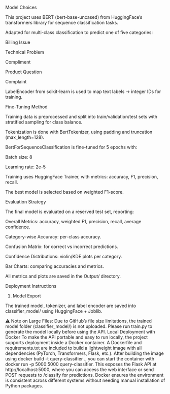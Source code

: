 Model Choices

This project uses BERT (bert-base-uncased) from HuggingFace’s transformers library for sequence classification tasks.

Adapted for multi-class classification to predict one of five categories:

Billing Issue

Technical Problem

Compliment

Product Question

Complaint

LabelEncoder from scikit-learn is used to map text labels → integer IDs for training.

Fine-Tuning Method

Training data is preprocessed and split into train/validation/test sets with stratified sampling for class balance.

Tokenization is done with BertTokenizer, using padding and truncation (max_length=128).

BertForSequenceClassification is fine-tuned for 5 epochs with:

Batch size: 8

Learning rate: 2e-5

Training uses HuggingFace Trainer, with metrics: accuracy, F1, precision, recall.

The best model is selected based on weighted F1-score.

Evaluation Strategy

The final model is evaluated on a reserved test set, reporting:

Overall Metrics: accuracy, weighted F1, precision, recall, average confidence.

Category-wise Accuracy: per-class accuracy.

Confusion Matrix: for correct vs incorrect predictions.

Confidence Distributions: violin/KDE plots per category.

Bar Charts: comparing accuracies and metrics.

All metrics and plots are saved in the Output/ directory.

Deployment Instructions
1. Model Export

The trained model, tokenizer, and label encoder are saved into classifier_model/ using HuggingFace + Joblib.

⚠ Note on Large Files:
Due to GitHub’s file size limitations, the trained model folder (classifier_model/) is not uploaded.
Please run train.py to generate the model locally before using the API.
Local Deployment with Docker
To make the API portable and easy to run locally, the project supports deployment inside a Docker container. A Dockerfile and requirements.txt are included to build a lightweight image with all dependencies (PyTorch, Transformers, Flask, etc.). After building the image using docker build -t query-classifier ., you can start the container with docker run -p 5000:5000 query-classifier. This exposes the Flask API at http://localhost:5000, where you can access the web interface or send POST requests to /classify for predictions. Docker ensures the environment is consistent across different systems without needing manual installation of Python packages.

